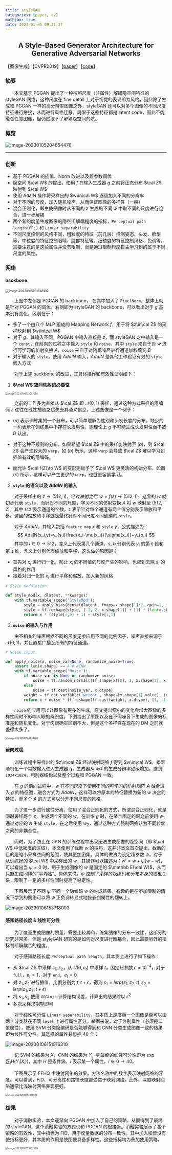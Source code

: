 ```yaml
---
title: styleGAN
categories: [paper, cv]
mathjax: true
date: 2023-01-05 09:31:37
---
```


<h2><center> A Style-Based Generator Architecture for Generative Adversarial Networks </center></h2>

【图像生成】【CVPR2019】【[paper](http://arxiv.org/abs/1812.04948)】【[code](https://github.com/NVlabs/stylegan)】

### 摘要

&emsp;&emsp;本文基于 PGGAN 提出了一种按照尺度（非属性）解耦隐空间特征的 styleGAN 网络，这种尺度在 fine detail 上对于视觉的表现即为风格，因此除了生成和 PGGAN 一样的高分辨率图像之外，styleGAN 还可以对多个图像的不同尺度特征进行拼接，从而进行风格迁移。局限于这些特征都是 latent code，因此不能融合任意图像，但仍然挖下了解耦隐空间的坑。

### 概览

![image-20230105204654476](styleGAN/image-20230105204654476.png)

<!-- more -->

----

### 创新

- 基于 PGGAN 的插值、Norm 改进以及超参数调优
- 隐空间 $\cal W$ 的提出，使用 $f$ 在输入生成器 $g$ 之前将正态分布 $\cal Z$ 映射到 $\cal W$
- 使用 AdaIN 操作将采样出的 $w\in\cal W$ 逐级加入不同的分辨率
- 对于不同的尺度，加入随机噪声，从而保证图像的多样性（一般）
- 混合正则化，即生成图像时从不同的 $z$ 生成的不同 $w$ 中取不同的尺度进行组合，进一步解耦
- 两个新的度量生成图像的隐空间解耦程度的指标，`Perceptual path length(PPL)` 和 `Linear separability`
- 不同尺度控制的风格不同，粗粒度的特征（前几层）控制姿态、头发、脸型等，中粒度的特征控制眼睛、脸部特征等，细粒度的特征控制风格、色调等。需要注意的是这些属性并没有限制，而是通过限制尺度自主学习到的属于不同尺度的属性。

### 网络

#### backbone

<img src="styleGAN/image-20230105231848102.png" alt="image-20230105231848102" style="zoom:67%;" />

&emsp;&emsp;上图中左侧是 PGGAN 的 backbone， 在其中加入了 `PixelNorm`，整体上就是针对 PGGAN 的调优。右侧即为 styleGAN 的 backbone，可以看出对于 $g$ 基本没有变化，区别在于：

- 多了一个由八个 MLP 组成的 Mapping Network $f$，用于将 $z\in\cal Z$ 的采样映射到 $w\in\cal W$
- 对于 $g$，其输入不同，PGGAN 中输入直接是 $z$，而 styleGAN 之中输入是一个 `const`，在前向的过程之中输入 `style` 和 `noise`，其中 `style` 来自于对 $w$ 进行可学习的仿射变换 $A$，`noise` 来自于对随机噪声进行通道加权填充 $B$
- 对于输入的 `style`，使用 $AdaIN$ 输入，$AdaIN$ 是其他工作验证有效的 `style` 嵌入方式

&emsp;&emsp;对于上述 backbone 的改进，其具体操作和有效性证明如下：

1. **$\cal W$ 空间映射的必要性**

<img src="styleGAN/image-20230106102057695.png" alt="image-20230106102057695" style="zoom: 50%;" />

&emsp;&emsp;之前的工作多为直接从 $\cal Z$ 即 $\mathcal N(0,1)$ 采样，通过这种方式采样的隐编码 $z$ 往往在线性插值之后失去其语义信息，上述图像是一个例子：

- $(a)$ 表示训练集的一个分布，可以简单理解为性别和头发长度的分布，缺少的一角表示在训练集中不存在长发男性，则理论上 $g$ 不可能生成长发男性而不被 $D$ 认出。

- 对于这种不规则的分布，如果希望 $\cal Z$ 中的采样能映射至 $(a)$，则 $\cal Z$ 会产生较大的 `warp`，如 $(b)$ 所示，这种 `warp` 会导致 $\cal Z$ 难以学习到插值有效的隐编码。

- 而允许 $\cal f(Z)\to W$  的变形则赋予了 $\cal W$ 更灵活的初始分布，如图 $(c)$ 所示，这样可以产生更少的 `warp`，也就更容易学习。

2. **`style` 的语义以及 $AdaIN$ 的输入**

&emsp;&emsp;对于采样出的 $z\to(512,1)$，经过映射之后 $w=f(z)\to(512,1)$，这里的 $w$ 就初步代表 `style`，而针对不同的尺度，学习不同的仿射变换 $A$ 将 $w$ 映射至 $(512,2)$，其中 `512` 表示通道的个数，`2` 表示针对每个通道有两个值分别表示缩放和平移。这里的缩放和平移就是最终针对不同尺度不同通道的 `style`。

&emsp;&emsp;对于 $AdaIN$，其输入包括 `feature map` $x$ 和 `style` $y$，公式描述为：
$$
AdaIN(x_i,y)=y_{s,i}\frac{x_i-\mu(x_i)}{\sigma(x_i)}+y_{b,i}
$$
&emsp;&emsp;其中的 $i\in0\to512$，含义上代表第几个通道，$s,\ b$ 分别代表 $y_i$ 的第 `0` 维和第 `1` 维，含义上分别代表缩放和平移，这么做的原因是：

- 首先对 $x_i$ 进行归一化，防止 $x_i$ 的不同值的尺度产生的影响，也起到去除 $x_i$ 的风格的作用
- 接着对归一化的 $x_i$ 进行平移和缩放，加入新的风格

```python
# Style modulation.

def style_mod(x, dlatent, **kwargs):
    with tf.variable_scope('StyleMod'):
        style = apply_bias(dense(dlatent, fmaps=x.shape[1]*2, gain=1, **kwargs))
        style = tf.reshape(style, [-1, 2, x.shape[1]] + [1] * (len(x.shape) - 2))
        return x * (style[:,0] + 1) + style[:,1]
```

3. **`noise` 的输入与作用**

&emsp;&emsp;由不相关的噪声根据不同的尺度无参应用不同的比例因子，噪声直接来源于 $\mathcal N(0,1)$，并且直接广播至所有的特征通道。

```python
# Noise input.

def apply_noise(x, noise_var=None, randomize_noise=True):
    assert len(x.shape) == 4 # NCHW
    with tf.variable_scope('Noise'):
        if noise_var is None or randomize_noise:
            noise = tf.random_normal([tf.shape(x)[0], 1, x.shape[2], x.shape[3]], dtype=x.dtype)
        else:
            noise = tf.cast(noise_var, x.dtype)
        weight = tf.get_variable('weight', shape=[x.shape[1].value], initializer=tf.initializers.zeros())
        return x + noise * tf.reshape(tf.cast(weight, x.dtype), [1, -1, 1, 1])
```

&emsp;&emsp;`noise` 的应用可以让图像有更多的生成，原文提出细小的变化会增大图像的多样性同时不影响人眼的辨识度，下图给出了原图以及在不同噪音下生成的图像的标准差和随机变化，对于肉眼确实区别不大，但是这个多样性在现在的 DM 之前就差得太多了。

<img src="styleGAN/image-20230106144334983.png" alt="image-20230106144334983" style="zoom:50%;" />

#### 前向过程

&emsp;&emsp;训练过程中采样出的 $z\in\cal Z$ 经过映射网络 $f$ 得到 $w\in\cal W$，接着随机化一个常数输入进入生成器 $g$，生成器从 `4x4` 的生成分辨率逐级增加，直到 `1024x1024`，判别器结构以及整个过程和 PGGAN 一致。

&emsp;&emsp;在 $g$ 的前向过程中，$w$ 在不同尺度下使用不同的可学习的仿射矩阵 $A$ 融合进入 $g$ 的特征图，融合方式为 $AdaIN$，这样可以将原本的特征替换为新的 $w$ 决定的特征，而多个 $A$ 的方式可以分开不同尺度的风格。

&emsp;&emsp;为了进一步进行属性分离，使用了混合正则化的方式，所谓混合正则化，就是同时采样两个 $z$，生成两个不同的 $w$，在训练 $g$ 时，在某个固定的层之前使用 $w_1$ 通过对应的 $A$ 生成 `style`，在之后使用 $w_2$，通过这种方式强制网络认为不同粒度之间的非耦合性。

&emsp;&emsp;同时，为了防止在 GAN 的训练过程中出现无法生成图像的隐空间（即 $\cal W$ 中低密度的区域），本文使用了截断 $w$ 的技巧，这并非本文首次提出，截断的目的是缩小采样空间的范围，使其更加密集。具体的做法为设定超参数 $\psi$，对于从训练好的 $\cal W$ 中采样出的 $w$，其操作可以描述为：$w'=\bar w+\psi(w-\bar w)$，可以看出当 $\psi=0$ 时，用于生成图像的 $w$ 是固定的 $\mathbb E(\cal  W)$，从而只能生成同样的“平均脸”。具体来说，$\psi$ 控制了采样的隐编码和分布本身的权重关系，限制了一定的多样性同时提高了稳定性。

&emsp;&emsp;下图展示了不同 $\psi$ 下同一个隐编码 $w$ 的生成结果，有趣的是在不加限制的情况下学到的网络可以将 $\psi$ 正负调转显式地投影到属性的翻转上。

![image-20230106153718003](styleGAN/image-20230106153718003.png)

#### 感知路径长度 & 线性可分性

&emsp;&emsp;为了度量生成图像的质量，需要比较其和训练集图像的分布一致性，这部分的研究非常多，但是 styleGAN 研究的是如何对尺度进行解耦合，因此需要另外的指标判断解耦合的程度。

&emsp;&emsp;对于感知路径长度 `Perceptual path length`，其本质上进行了如下操作：

- 从 $\cal Z$ 中采样 $z_1, z_2$，从 $U(0,e_t)$ 中采样 $t$，固定超参数 $\epsilon=10^{-4}$，对于 `full`，$e_t=1$，对于 `end`，$e_t=0$
- 对 $z_1,z_2$ 进行插值，比例分别为 $t,t+\epsilon$，得到 $s_1=lerp(z_1,z_2;t),s_2= lerp(z_1,z_2;t+\epsilon)$
- 将 $s_1,s_2$ 使用 `VGGLoss` 计算结构误差，计算出的结果除以 $\epsilon^2$
- 多次采样求期望即可

&emsp;&emsp;对于线性可分性 `Linear separability`，其本质上是度量一个图像是否可以由两个分类器在不同 `level` 上进行属性区分。举例来说，对于性别属性（必须是二值属性），使用 SVM 分类隐编码是否能够得到和 CNN 分类生成图像一致的结果即为线性可分性。其选择的属性共包括 40 个：

![image-20230106151916310](styleGAN/image-20230106151916310.png)

&emsp;&emsp;记 SVM 的结果为 $X$，CNN 的结果为 $Y$，则最终的线性可分性即为 $\exp (\sum_iH(Y_i|X_i))$，其中 $H$ 是条件熵，$i$ 表示某一个属性，$i\in 0\to40$。

&emsp;&emsp;下图展示了 FFHQ 中映射网络的效果。方法名称中的数字表示映射网络的深度。可以看到，FID、可分离性和路径长度都受益于映射网络。此外，深度映射网络通常比浅映射网络表现更好。

<img src="styleGAN/image-20230106152818674.png" alt="image-20230106152818674" style="zoom: 50%;" />

### 结果

&emsp;&emsp;对于消融实验，本文逐渐向 PGGAN 中加入了自己的策略，从而得到了最终的 styleGAN，这个消融实验的方式也和 PGGAN 的很接近。消融实验展示了各个策略的有效性，其中指标为 FID，用于度量数据的分布一致性。其中加入噪音没有使指标更好，其本质的作用是使图像具备多样性。这些指标均为叠加使用策略。

<img src="styleGAN/image-20230106153352569.png" alt="image-20230106153352569" style="zoom:50%;" />

